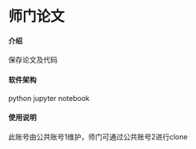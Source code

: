 # 师门论文

#### 介绍
保存论文及代码

#### 软件架构
python
jupyter notebook


#### 使用说明

此账号由公共账号1维护，师门可通过公共账号2进行clone

